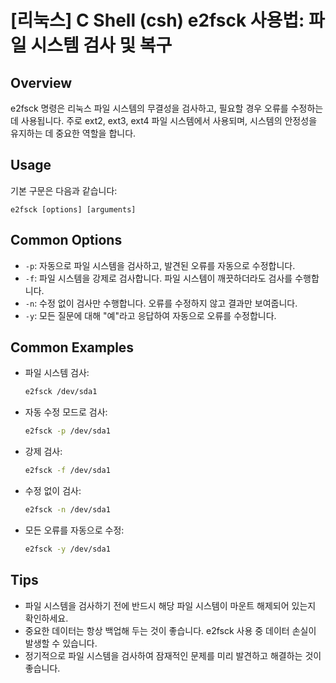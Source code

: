 # [리눅스] C Shell (csh) e2fsck 사용법: 파일 시스템 검사 및 복구

## Overview
e2fsck 명령은 리눅스 파일 시스템의 무결성을 검사하고, 필요할 경우 오류를 수정하는 데 사용됩니다. 주로 ext2, ext3, ext4 파일 시스템에서 사용되며, 시스템의 안정성을 유지하는 데 중요한 역할을 합니다.

## Usage
기본 구문은 다음과 같습니다:
```
e2fsck [options] [arguments]
```

## Common Options
- `-p`: 자동으로 파일 시스템을 검사하고, 발견된 오류를 자동으로 수정합니다.
- `-f`: 파일 시스템을 강제로 검사합니다. 파일 시스템이 깨끗하더라도 검사를 수행합니다.
- `-n`: 수정 없이 검사만 수행합니다. 오류를 수정하지 않고 결과만 보여줍니다.
- `-y`: 모든 질문에 대해 "예"라고 응답하여 자동으로 오류를 수정합니다.

## Common Examples
- 파일 시스템 검사:
  ```bash
  e2fsck /dev/sda1
  ```
- 자동 수정 모드로 검사:
  ```bash
  e2fsck -p /dev/sda1
  ```
- 강제 검사:
  ```bash
  e2fsck -f /dev/sda1
  ```
- 수정 없이 검사:
  ```bash
  e2fsck -n /dev/sda1
  ```
- 모든 오류를 자동으로 수정:
  ```bash
  e2fsck -y /dev/sda1
  ```

## Tips
- 파일 시스템을 검사하기 전에 반드시 해당 파일 시스템이 마운트 해제되어 있는지 확인하세요.
- 중요한 데이터는 항상 백업해 두는 것이 좋습니다. e2fsck 사용 중 데이터 손실이 발생할 수 있습니다.
- 정기적으로 파일 시스템을 검사하여 잠재적인 문제를 미리 발견하고 해결하는 것이 좋습니다.